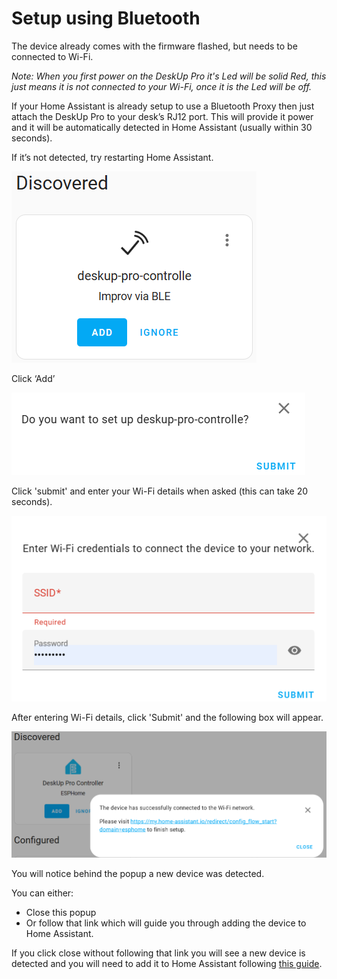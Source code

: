 # Setup using Bluetooth 
The device already comes with the firmware flashed, but needs to be connected to Wi-Fi.

_Note: When you first power on the DeskUp Pro it's Led will be solid Red, this just means it is not connected to your Wi-Fi, once it is the Led will be off._

If your Home Assistant is already setup to use a Bluetooth Proxy then just attach the DeskUp Pro to your desk’s RJ12 port.  This will provide it power and it will be automatically detected in Home Assistant (usually within 30 seconds).

If it’s not detected, try restarting Home Assistant.

![](images/Setup-Bluetooth-Device-Discovered.png)

Click ‘Add’

![](images/Setup-Bluetooth-Do-You-Want-To-Setup-Question.png)

Click 'submit' and enter your Wi-Fi details when asked (this can take 20 seconds).

![](images/Setup-Bluetooth-WiFi.png)


After entering Wi-Fi details, click 'Submit' and the following box will appear.

![](images/Setup-Bluetooth-After-WiFi-Setup.png)

You will notice behind the popup a new device was detected.

You can either:
- Close this popup
- Or follow that link which will guide you through adding the device to Home Assistant.

If you click close without following that link you will see a new device is detected and you will need to add it to Home Assistant following [this guide](add-to-home-assistant.md).  


